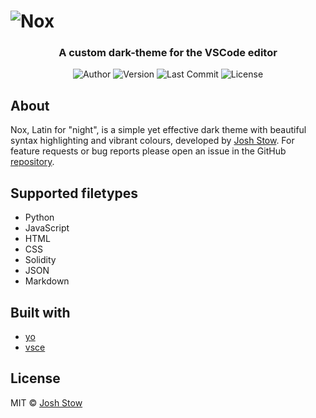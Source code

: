# ![Nox](https://raw.githubusercontent.com/jshstw/nox/main/banner.jpg)
<h3 align="center">A custom dark-theme for the VSCode editor</h3>

<p align="center">
	<img alt="Author" src="https://img.shields.io/badge/author-Josh%20Stow-blueviolet"/>
  <img alt="Version" src="https://img.shields.io/github/v/release/jshstw/nox?color=orange&include_prereleases"/>
	<img alt="Last Commit" src="https://img.shields.io/github/last-commit/jshstw/nox"/>
	<img alt="License" src="https://img.shields.io/github/license/jshstw/nox?color=informational"/>
</p>

## About
Nox, Latin for "night", is a simple yet effective dark theme with beautiful syntax highlighting and vibrant colours, developed by [Josh Stow](https://jstow.com). For feature requests or bug reports please open an issue in the GitHub [repository](https://github.com/jshstw/nox).

## Supported filetypes
- Python
- JavaScript
- HTML
- CSS
- Solidity
- JSON
- Markdown

## Built with
- [yo](https://www.npmjs.com/package/yo)
- [vsce](https://www.npmjs.com/package/vsce)

## License
MIT © [Josh Stow](https://jstow.com)